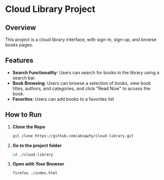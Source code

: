 # Cloud Library Project

## Overview
This project is a cloud library interface, with sign-in, sign-up, and browse books pages.

## Features
- **Search Functionality**: Users can search for books in the library using a search bar.
- **Book Browsing**: Users can browse a selection of books, view book titles, authors, and categories, and click "Read Now" to access the book.
- **Favorites**: Users can add books to a favorites list

## How to Run
1. **Clone the Repo**
    ```bash
    git clone https://github.com/absqwfp/cloud-library.git
    ```

2. **Go to the project folder**
    ```bash
    cd ./cloud-library
    ```

3. **Open with Your Browser**
    ```bash
    firefox ./index.html
    ```

